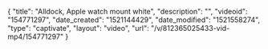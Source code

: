 {
    "title": "Alldock, Apple watch mount white",
    "description": "",
    "videoid": "154771297",
    "date_created": "1521144429",
    "date_modified": "1521558274",
    "type": "captivate",
    "layout": "video",
    "url": "\/v\/812365025433-vid-mp4\/154771297"
}